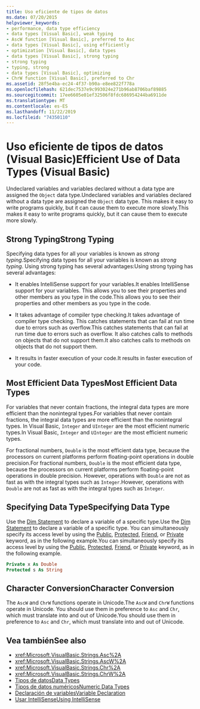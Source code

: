 ```yaml
---
title: Uso eficiente de tipos de datos
ms.date: 07/20/2015
helpviewer_keywords:
- performance, data type efficiency
- data types [Visual Basic], weak typing
- AscW function [Visual Basic], preferred to Asc
- data types [Visual Basic], using efficiently
- optimization [Visual Basic], data types
- data types [Visual Basic], strong typing
- strong typing
- typing, strong
- data types [Visual Basic], optimizing
- ChrW function [Visual Basic], preferred to Chr
ms.assetid: 28f5e4ba-ec24-4f37-b90a-e8ee822f778a
ms.openlocfilehash: 621dec7537e9c993024e271b96ab8706baf89885
ms.sourcegitcommit: 17ee6605e01ef32506f8fdc686954244ba6911de
ms.translationtype: MT
ms.contentlocale: es-ES
ms.lasthandoff: 11/22/2019
ms.locfileid: "74350110"
---
```

# <a name="efficient-use-of-data-types-visual-basic"></a><span data-ttu-id="fd817-102">Uso eficiente de tipos de datos (Visual Basic)</span><span class="sxs-lookup"><span data-stu-id="fd817-102">Efficient Use of Data Types (Visual Basic)</span></span>
<span data-ttu-id="fd817-103">Undeclared variables and variables declared without a data type are assigned the `Object` data type.</span><span class="sxs-lookup"><span data-stu-id="fd817-103">Undeclared variables and variables declared without a data type are assigned the `Object` data type.</span></span> <span data-ttu-id="fd817-104">This makes it easy to write programs quickly, but it can cause them to execute more slowly.</span><span class="sxs-lookup"><span data-stu-id="fd817-104">This makes it easy to write programs quickly, but it can cause them to execute more slowly.</span></span>

## <a name="strong-typing"></a><span data-ttu-id="fd817-105">Strong Typing</span><span class="sxs-lookup"><span data-stu-id="fd817-105">Strong Typing</span></span>
 <span data-ttu-id="fd817-106">Specifying data types for all your variables is known as *strong typing*.</span><span class="sxs-lookup"><span data-stu-id="fd817-106">Specifying data types for all your variables is known as *strong typing*.</span></span> <span data-ttu-id="fd817-107">Using strong typing has several advantages:</span><span class="sxs-lookup"><span data-stu-id="fd817-107">Using strong typing has several advantages:</span></span>

- <span data-ttu-id="fd817-108">It enables IntelliSense support for your variables.</span><span class="sxs-lookup"><span data-stu-id="fd817-108">It enables IntelliSense support for your variables.</span></span> <span data-ttu-id="fd817-109">This allows you to see their properties and other members as you type in the code.</span><span class="sxs-lookup"><span data-stu-id="fd817-109">This allows you to see their properties and other members as you type in the code.</span></span>

- <span data-ttu-id="fd817-110">It takes advantage of compiler type checking.</span><span class="sxs-lookup"><span data-stu-id="fd817-110">It takes advantage of compiler type checking.</span></span> <span data-ttu-id="fd817-111">This catches statements that can fail at run time due to errors such as overflow.</span><span class="sxs-lookup"><span data-stu-id="fd817-111">This catches statements that can fail at run time due to errors such as overflow.</span></span> <span data-ttu-id="fd817-112">It also catches calls to methods on objects that do not support them.</span><span class="sxs-lookup"><span data-stu-id="fd817-112">It also catches calls to methods on objects that do not support them.</span></span>

- <span data-ttu-id="fd817-113">It results in faster execution of your code.</span><span class="sxs-lookup"><span data-stu-id="fd817-113">It results in faster execution of your code.</span></span>

## <a name="most-efficient-data-types"></a><span data-ttu-id="fd817-114">Most Efficient Data Types</span><span class="sxs-lookup"><span data-stu-id="fd817-114">Most Efficient Data Types</span></span>
 <span data-ttu-id="fd817-115">For variables that never contain fractions, the integral data types are more efficient than the nonintegral types.</span><span class="sxs-lookup"><span data-stu-id="fd817-115">For variables that never contain fractions, the integral data types are more efficient than the nonintegral types.</span></span> <span data-ttu-id="fd817-116">In Visual Basic, `Integer` and `UInteger` are the most efficient numeric types.</span><span class="sxs-lookup"><span data-stu-id="fd817-116">In Visual Basic, `Integer` and `UInteger` are the most efficient numeric types.</span></span>

 <span data-ttu-id="fd817-117">For fractional numbers, `Double` is the most efficient data type, because the processors on current platforms perform floating-point operations in double precision.</span><span class="sxs-lookup"><span data-stu-id="fd817-117">For fractional numbers, `Double` is the most efficient data type, because the processors on current platforms perform floating-point operations in double precision.</span></span> <span data-ttu-id="fd817-118">However, operations with `Double` are not as fast as with the integral types such as `Integer`.</span><span class="sxs-lookup"><span data-stu-id="fd817-118">However, operations with `Double` are not as fast as with the integral types such as `Integer`.</span></span>

## <a name="specifying-data-type"></a><span data-ttu-id="fd817-119">Specifying Data Type</span><span class="sxs-lookup"><span data-stu-id="fd817-119">Specifying Data Type</span></span>
 <span data-ttu-id="fd817-120">Use the [Dim Statement](../../../../visual-basic/language-reference/statements/dim-statement.md) to declare a variable of a specific type.</span><span class="sxs-lookup"><span data-stu-id="fd817-120">Use the [Dim Statement](../../../../visual-basic/language-reference/statements/dim-statement.md) to declare a variable of a specific type.</span></span> <span data-ttu-id="fd817-121">You can simultaneously specify its access level by using the [Public](../../../../visual-basic/language-reference/modifiers/public.md), [Protected](../../../../visual-basic/language-reference/modifiers/protected.md), [Friend](../../../../visual-basic/language-reference/modifiers/friend.md), or [Private](../../../../visual-basic/language-reference/modifiers/private.md) keyword, as in the following example.</span><span class="sxs-lookup"><span data-stu-id="fd817-121">You can simultaneously specify its access level by using the [Public](../../../../visual-basic/language-reference/modifiers/public.md), [Protected](../../../../visual-basic/language-reference/modifiers/protected.md), [Friend](../../../../visual-basic/language-reference/modifiers/friend.md), or [Private](../../../../visual-basic/language-reference/modifiers/private.md) keyword, as in the following example.</span></span>

```vb
Private x As Double
Protected s As String
```

## <a name="character-conversion"></a><span data-ttu-id="fd817-122">Character Conversion</span><span class="sxs-lookup"><span data-stu-id="fd817-122">Character Conversion</span></span>
 <span data-ttu-id="fd817-123">The `AscW` and `ChrW` functions operate in Unicode.</span><span class="sxs-lookup"><span data-stu-id="fd817-123">The `AscW` and `ChrW` functions operate in Unicode.</span></span> <span data-ttu-id="fd817-124">You should use them in preference to `Asc` and `Chr`, which must translate into and out of Unicode.</span><span class="sxs-lookup"><span data-stu-id="fd817-124">You should use them in preference to `Asc` and `Chr`, which must translate into and out of Unicode.</span></span>

## <a name="see-also"></a><span data-ttu-id="fd817-125">Vea también</span><span class="sxs-lookup"><span data-stu-id="fd817-125">See also</span></span>

- <xref:Microsoft.VisualBasic.Strings.Asc%2A>
- <xref:Microsoft.VisualBasic.Strings.AscW%2A>
- <xref:Microsoft.VisualBasic.Strings.Chr%2A>
- <xref:Microsoft.VisualBasic.Strings.ChrW%2A>
- [<span data-ttu-id="fd817-126">Tipos de datos</span><span class="sxs-lookup"><span data-stu-id="fd817-126">Data Types</span></span>](../../../../visual-basic/programming-guide/language-features/data-types/index.md)
- [<span data-ttu-id="fd817-127">Tipos de datos numéricos</span><span class="sxs-lookup"><span data-stu-id="fd817-127">Numeric Data Types</span></span>](../../../../visual-basic/programming-guide/language-features/data-types/numeric-data-types.md)
- [<span data-ttu-id="fd817-128">Declaración de variables</span><span class="sxs-lookup"><span data-stu-id="fd817-128">Variable Declaration</span></span>](../../../../visual-basic/programming-guide/language-features/variables/variable-declaration.md)
- [<span data-ttu-id="fd817-129">Usar IntelliSense</span><span class="sxs-lookup"><span data-stu-id="fd817-129">Using IntelliSense</span></span>](/visualstudio/ide/using-intellisense)
